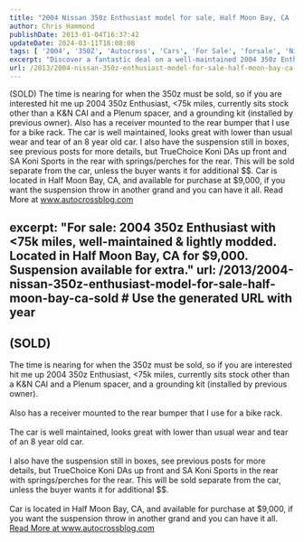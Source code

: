 ```yaml
---
title: "2004 Nissan 350z Enthusiast model for sale, Half Moon Bay, CA (SOLD)"
author: Chris Hammond
publishDate: 2013-01-04T16:37:42
updateDate: 2024-03-11T16:08:08
tags: [ '2004', '350Z', 'Autocross', 'Cars', 'For Sale', 'forsale', 'Nissan', 'Project 350Z', 'Project350z', 'Project350zcom', 'sale', 'sell' ]
excerpt: "Discover a fantastic deal on a well-maintained 2004 350z Enthusiast now available for sale in Half Moon Bay, CA. Read more at www.autocrossblog.com."
url: /2013/2004-nissan-350z-enthusiast-model-for-sale-half-moon-bay-ca-sold  # Use the generated URL with year
---
```

(SOLD) The time is nearing for when the 350z must be sold, so if you are interested hit me up 2004 350z Enthusiast, &lt;75k miles, currently sits stock other than a K&amp;N CAI and a Plenum spacer, and a grounding kit (installed by previous owner).  Also has a receiver mounted to the rear bumper that I use for a bike rack.  The car is well maintained, looks great with lower than usual wear and tear of an 8 year old car.  I also have the suspension still in boxes, see previous posts for more details, but TrueChoice Koni DAs up front and SA Koni Sports in the rear with springs/perches for the rear. This will be sold separate from the car, unless the buyer wants it for additional $$.  Car is located in Half Moon Bay, CA, and available for purchase at $9,000, if you want the suspension throw in another grand and you can have it all. Read More at www.autocrossblog.com








excerpt: "For sale: 2004 350z Enthusiast with <75k miles, well-maintained & lightly modded. Located in Half Moon Bay, CA for $9,000. Suspension available for extra."
url: /2013/2004-nissan-350z-enthusiast-model-for-sale-half-moon-bay-ca-sold  # Use the generated URL with year
---
<h2>(SOLD)</h2> The time is nearing for when the 350z must be sold, so if you are interested hit me up 2004 350z Enthusiast, &lt;75k miles, currently sits stock other than a K&amp;N CAI and a Plenum spacer, and a grounding kit (installed by previous owner).<br /> <br /> Also has a receiver mounted to the rear bumper that I use for a bike rack.<br /> <br /> The car is well maintained, looks great with lower than usual wear and tear of an 8 year old car.<br /> <br /> I also have the suspension still in boxes, see previous posts for more details, but TrueChoice Koni DAs up front and SA Koni Sports in the rear with springs/perches for the rear. This will be sold separate from the car, unless the buyer wants it for additional $$.<br /> <br /> Car is located in Half Moon Bay, CA, and available for purchase at $9,000, if you want the suspension throw in another grand and you can have it all.<br /> <a href="https://www.autocrossblog.com/2004-nissan-350z-enthusiast-model-for-sale-half-moon-bay-ca-sold">Read More at www.autocrossblog.com</a>

